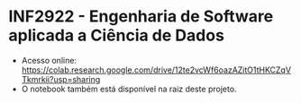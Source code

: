 # INF2922 - Engenharia de Software aplicada a Ciência de Dados

- Acesso online: https://colab.research.google.com/drive/12te2vcWf6oazAZitO1tHKCZqVTkmrkii?usp=sharing
- O notebook também está disponível na raiz deste projeto. 

